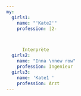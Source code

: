 ```yaml
---
my:
  girls1:
    name: "'Kate2'"
    profession: |2-



      Interprète
  girls2:
    name: "Inna \nnew row"
    profession: Ingenieur
  girls3:
    name: 'Kate1 '
    profession: Arzt
---
```

